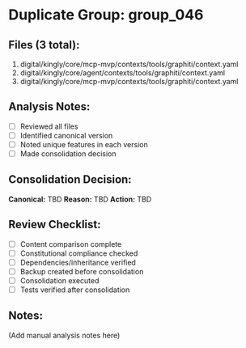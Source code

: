 # Duplicate Group: group_046

## Files (3 total):
1. digital/kingly/core/mcp-mvp/contexts/tools/graphiti/context.yaml
2. digital/kingly/core/agent/contexts/tools/graphiti/context.yaml
3. digital/kingly/core/mcp-mvp/contexts/tools/graphiti/context.yaml

## Analysis Notes:
- [ ] Reviewed all files
- [ ] Identified canonical version
- [ ] Noted unique features in each version
- [ ] Made consolidation decision

## Consolidation Decision:
**Canonical:** TBD
**Reason:** TBD
**Action:** TBD

## Review Checklist:
- [ ] Content comparison complete
- [ ] Constitutional compliance checked
- [ ] Dependencies/inheritance verified
- [ ] Backup created before consolidation
- [ ] Consolidation executed
- [ ] Tests verified after consolidation

## Notes:
(Add manual analysis notes here)
